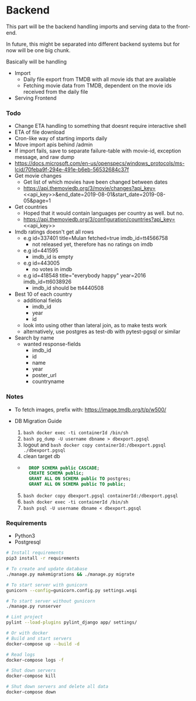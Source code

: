 # Backend

This part will be the backend handling imports and serving data to the front-end.

In future, this might be separated into different backend systems but for now will be one big chunk.


Basically will be handling
* Import
  - Daily file export from TMDB with all movie ids that are available
  - Fetching movie data from TMDB, dependent on the movie ids received from the daily file
* Serving Frontend

### Todo

* Change ETA handling to something that doesnt require interactive shell
* ETA of file download
* Cron-like way of starting imports daily
* Move import apis behind /admin
* If import fails, save to separate failure-table with movie-id, exception message, and raw dump
* https://docs.microsoft.com/en-us/openspecs/windows_protocols/ms-lcid/70feba9f-294e-491e-b6eb-56532684c37f
* Get movie changes
    - Get list of which movies have been changed between dates
    - https://api.themoviedb.org/3/movie/changes?api_key=<<api_key>>&end_date=2019-08-01&start_date=2019-08-05&page=1
* Get countries
    - Hoped that it would contain languages per country as well. but no.
    - https://api.themoviedb.org/3/configuration/countries?api_key=<<api_key>>
* Imdb ratings doesn't get all rows
    - e.g id=337401	title=Mulan	fetched=true imdb_id=tt4566758
        * not released yet, therefore has no ratings on imdb
    - e.g id=441595
        * imdb_id is empty
    - e.g id=443005
        * no votes in imdb
    - e.g id=418548 title="everybody happy" year=2016 imdb_id=tt6038926
        * imdb_id should be tt4440508
* Best 10 of each country
	- additional fields
		- imdb_id
		- year
		- id
	- look into using other than lateral join, as to make tests work
	- alternatively, use postgres as test-db with pytest-pgsql or similar
* Search by name
	- wanted response-fields
		- imdb_id
		- id
		- name
		- year
		- poster_url
		- countryname


### Notes
* To fetch images, prefix with: https://image.tmdb.org/t/p/w500/

* DB Migration Guide
  1. ```bash docker exec -ti containerId /bin/sh ```
  2. ```bash pg_dump -U username dbname > dbexport.pgsql ```
  3. logout and ```bash docker copy containerId:/dbexport.pgsql ./dbexport.pgsql ```
  4. clean target db 
    - ```sql
        DROP SCHEMA public CASCADE;
        CREATE SCHEMA public;
        GRANT ALL ON SCHEMA public TO postgres;
        GRANT ALL ON SCHEMA public TO public;
        ```
  5. ```bash docker copy dbexport.pgsql containerId:/dbexport.pgsql ```
  6. ```bash docker exec -ti containerId /bin/sh ```
  7. ```bash psql -U username dbname < dbexport.pgsql ```



### Requirements

* Python3
* Postgresql


```bash
# Install requirements
pip3 install -r requirements

# To create and update database
./manage.py makemigrations && ./manage.py migrate

# To start server with gunicorn
gunicorn --config=gunicorn.config.py settings.wsgi

# To start server without gunicorn
./manage.py runserver

# Lint project
pylint --load-plugins pylint_django app/ settings/

# Or with docker
# Build and start servers
docker-compose up --build -d

# Read logs
docker-compose logs -f

# Shut down servers
docker-compose kill

# Shut down servers and delete all data
docker-compose down
```